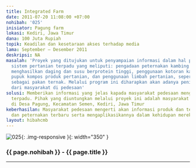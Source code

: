 ```yaml
---
title: Integrated Farm
date: 2011-07-20 11:08:00 +07:00
nohibah: '025'
inisiator: Pagung farm
lokasi: Kediri, Jawa Timur
dana: 100 Juta Rupiah
topik: Keadilan dan kesetaraan akses terhadap media
lama: September – Desember 2011
deskripsi: NA
masalah: 'Proyek yang ditujukan untuk penyampaian informasi dalam hal pembentukkan
  sistem pertanian terpadu yang meliputi: pengadaan peternakan kambing etawa yang
  menghasilkan daging dan susu berprotein tinggi, penggunaan kotoran kambing sebagai
  pupuk kompos produk pertanian, dan penggunaan limbah pertanian, seperti jerami,
  sebagai pakan ternak. Melalui program ini diharapkan akan adanya peningkatan kehidupan
  dari masyarakat di pedesaan'
solusi: Memberikan informasi yang jelas kapada masyarakat pedesaan mengenai pertanian
  terpadu. Pihak yang diuntungkan melalui proyek ini adalah masyarakat pedesaan, terutama
  di Desa Pagung, Kecamatan Semen, Kediri, Jawa Timur
keberhasilan: Masyarakat pedesaan mengerti akan informasi produk dan teknologi pertanian
  dan peternakan terbaru serta mengaplikasikannya dalam kehidupan mereka
layout: hibahcmb
---
```


![025](/static/img/hibahcmb/025.png){: .img-responsive }{: width="350" }

### {{ page.nohibah }} - {{ page.title }}

---
